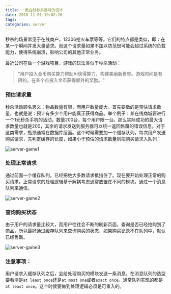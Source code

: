 ```yaml
---
title: 一款在线秒杀游戏的设计
date: 2018-11-01 19:02:20
tags:
categories: server
---
```



秒杀的场景常见于在线商户，12306抢火车票等等。它们的特点都是类似，即：在某一个瞬间并发大量请求。而这个请求量如果不加以防范很可能会超过系统的负载能力，使得系统崩溃，影响公司的其他正常业务。

最近公司在做一个游戏项目，游戏的玩法类似于秒杀活动：
>"用户投入金币购买算力帮助AI获得算力，构建美丽新世界。游戏时间是有限的，在某个点投入金币获得额外的奖励。"

### 预估请求量

秒杀活动顾名思义：物品数量有限，而用户数量庞大。首先要做的是预估请求数量，也就是说：预计有多少个用户能真正获得商品。举个例子：某在线商城要进行一个1元秒杀手机的活动，数量200台，每个用户限一台。那么实际成功的最大请求数量也就是200，其余的请求发送到服务器可以统一返回售罄的错误信息。对于这类需求，瓶颈通常在数据库层面。这个时候需要加一个缓存队列。每次用户发送购买请求，先判定缓存的长度，如果小于预估的请求数量则把购买请求入队列：

![server-game1](/img/server-game.png)


### 处理正常请求

通过前面一个缓存队列，已经把绝大多数请求抵挡住了。现在要开始处理正常的购买请求。正常请求的处理逻辑基于解耦考虑通常放置在不同的模块。通过一个消息队列来通信。

![server-game2](/img/server-game2.png)


### 查询购买状态

由于用户的请求量比较大，而用户往往会不断的刷新页面，查询是否已经抢购到了商品，所以最好通过缓存队列来查询购买的状态，如果购买记录不在队列中，默认已经售罄。

![server-game3](/img/server-game3.png)


### 注意事项：

用户请求入缓存队列之后，会给处理购买的模块发送一条消息。在消息队列的选型要看清是`at least once`还是`at most one`或者`exact once`。通常队列实现的都是`at least once`。这个时候要做到处理逻辑必须是可重入的。